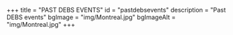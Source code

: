 +++
title = "PAST DEBS EVENTS"
id = "pastdebsevents"
description = "Past DEBS events"
bgImage = "img/Montreal.jpg"
bgImageAlt = "img/Montreal.jpg"
+++
